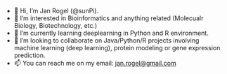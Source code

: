 - 👋 Hi, I’m Jan Rogel (@sunPi).
- 👀 I’m interested in Bioinformatics and anything related (Molecualr Biology, Biotechnology, etc.)
- 🌱 I’m currently learning deeplearning in Python and R environment. 
- 💞️ I’m looking to collaborate on Java/Python/R projects involving machine learning (deep learning), protein modeling or gene expression prediction.
- 📫 You can reach me on my email: jan.rogel@gmail.com

<!---
sunPi/sunPi is a ✨ special ✨ repository because its `README.md` (this file) appears on your GitHub profile.
You can click the Preview link to take a look at your changes.
--->
